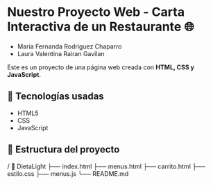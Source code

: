 # Nuestro Proyecto Web - Carta Interactiva de un Restaurante 🌐

- Maria Fernanda Rodriguez Chaparro
- Laura Valentina Rairan Gavilan

Este es un proyecto de una página web creada con **HTML, CSS y JavaScript**.

## 🚀 Tecnologías usadas
- HTML5
- CSS
- JavaScript

## 📂 Estructura del proyecto
/ 📁 DietaLight
  ├── index.html
  ├── menus.html
  ├── carrito.html
  ├── estilo.css
  ├── menus.js
  └── README.md

